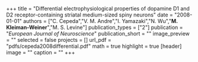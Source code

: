 +++
title = "Differential electrophysiological properties of dopamine D1 and D2 receptor-containing striatal medium-sized spiny neurons"
date = "2008-01-01"
authors = ["C. Cepeda","V. M. Andre","I. Yamazaki","N. Wu","<b>M. Kleiman-Weiner</b>","M. S. Levine"]
publication_types = ["2"]
publication = "_European Journal of Neuroscience_"
publication_short = ""
image_preview = ""
selected = false
projects = []
url_pdf = "pdfs/cepeda2008differential.pdf"
math = true
highlight = true
[header]
image = ""
caption = ""
+++

